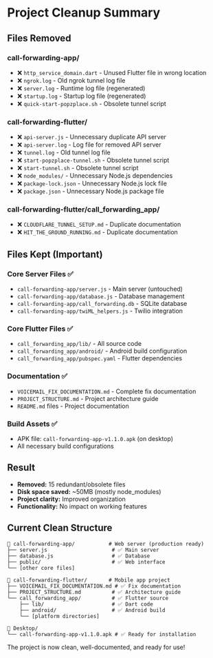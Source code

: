 # Project Cleanup Summary

## Files Removed

### call-forwarding-app/
- ❌ `http_service_domain.dart` - Unused Flutter file in wrong location
- ❌ `ngrok.log` - Old ngrok tunnel log file
- ❌ `server.log` - Runtime log file (regenerated)
- ❌ `startup.log` - Startup log file (regenerated) 
- ❌ `quick-start-popzplace.sh` - Obsolete tunnel script

### call-forwarding-flutter/
- ❌ `api-server.js` - Unnecessary duplicate API server
- ❌ `api-server.log` - Log file for removed API server
- ❌ `tunnel.log` - Old tunnel log file
- ❌ `start-popzplace-tunnel.sh` - Obsolete tunnel script
- ❌ `start-tunnel.sh` - Obsolete tunnel script
- ❌ `node_modules/` - Unnecessary Node.js dependencies
- ❌ `package-lock.json` - Unnecessary Node.js lock file
- ❌ `package.json` - Unnecessary Node.js package file

### call-forwarding-flutter/call_forwarding_app/
- ❌ `CLOUDFLARE_TUNNEL_SETUP.md` - Duplicate documentation
- ❌ `HIT_THE_GROUND_RUNNING.md` - Duplicate documentation

## Files Kept (Important)

### Core Server Files ✅
- `call-forwarding-app/server.js` - Main server (untouched)
- `call-forwarding-app/database.js` - Database management
- `call-forwarding-app/call_forwarding.db` - SQLite database
- `call-forwarding-app/twiML_helpers.js` - Twilio integration

### Core Flutter Files ✅
- `call_forwarding_app/lib/` - All source code
- `call_forwarding_app/android/` - Android build configuration
- `call_forwarding_app/pubspec.yaml` - Flutter dependencies

### Documentation ✅
- `VOICEMAIL_FIX_DOCUMENTATION.md` - Complete fix documentation
- `PROJECT_STRUCTURE.md` - Project architecture guide
- `README.md` files - Project documentation

### Build Assets ✅
- APK file: `call-forwarding-app-v1.1.0.apk` (on desktop)
- All necessary build configurations

## Result
- **Removed:** 15 redundant/obsolete files
- **Disk space saved:** ~50MB (mostly node_modules)
- **Project clarity:** Improved organization
- **Functionality:** No impact on working features

## Current Clean Structure

```
📁 call-forwarding-app/           # Web server (production ready)
├── server.js                     # ✅ Main server
├── database.js                   # ✅ Database
├── public/                       # ✅ Web interface
└── [other core files]

📁 call-forwarding-flutter/       # Mobile app project  
├── VOICEMAIL_FIX_DOCUMENTATION.md # ✅ Fix documentation
├── PROJECT_STRUCTURE.md          # ✅ Architecture guide
└── call_forwarding_app/          # ✅ Flutter source
    ├── lib/                      # ✅ Dart code
    ├── android/                  # ✅ Android build
    └── [platform directories]

📁 Desktop/
└── call-forwarding-app-v1.1.0.apk # ✅ Ready for installation
```

The project is now clean, well-documented, and ready for use!